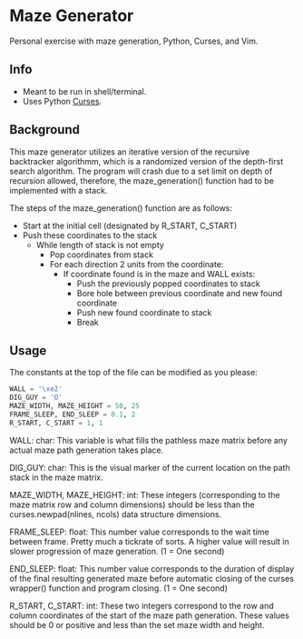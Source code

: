 # Maze Generator

Personal exercise with maze generation, Python, Curses, and Vim.

## Info

- Meant to be run in shell/terminal.
- Uses Python [Curses](https://docs.python.org/3/howto/curses.html).

## Background

This maze generator utilizes an iterative version of the recursive backtracker
algorithmm, which is a randomized version of the depth-first search algorithm.
The program will crash due to a set limit on depth of recursion allowed, therefore,
the maze_generation() function had to be implemented with a stack.

The steps of the maze_generation() function are as follows:
- Start at the initial cell (designated by R_START, C_START)
- Push these coordinates to the stack
  - While length of stack is not empty
      - Pop coordinates from stack
      - For each direction 2 units from the coordinate:
          - If coordinate found is in the maze and WALL exists:
              - Push the previously popped coordinates to stack
              - Bore hole between previous coordinate and new found coordinate
              - Push new found coordinate to stack
              - Break

## Usage

The constants at the top of the file can be modified as you please:

```python
WALL = '\xe2'
DIG_GUY = 'O'
MAZE_WIDTH, MAZE_HEIGHT = 50, 25
FRAME_SLEEP, END_SLEEP = 0.1, 2
R_START, C_START = 1, 1
```

WALL: char: This variable is what fills the pathless maze matrix before
            any actual maze path generation takes place.

DIG_GUY: char: This is the visual marker of the current location on the
            path stack in the maze matrix.

MAZE_WIDTH, MAZE_HEIGHT: int: These integers (corresponding to the maze
            matrix row and column dimensions) should be less than the
            curses.newpad(nlines, ncols) data structure dimensions.

FRAME_SLEEP: float: This number value corresponds to the wait time between
            frame. Pretty much a tickrate of sorts. A higher value
            will result in slower progression of maze generation.
            (1 = One second)      

END_SLEEP: float: This number value corresponds to the duration of display of
            the final resulting generated maze before automatic closing of
            the curses wrapper() function and program closing.
            (1 = One second)

R_START, C_START: int: These two integers correspond to the row and column
            coordinates of the start of the maze path generation. These
            values should be 0 or positive and less than the set maze width
            and height.
